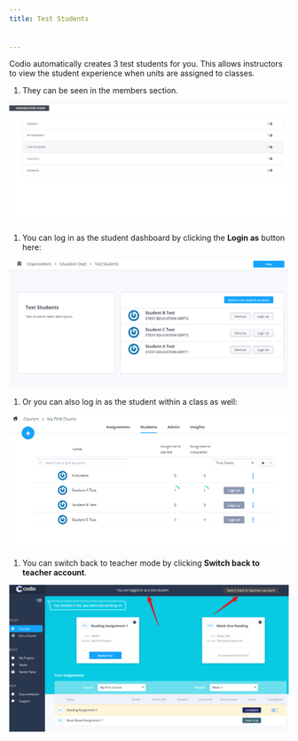 ```yaml
---
title: Test Students


---
```


Codio automatically creates 3 test students for you. This allows instructors to view the student experience when units are assigned to classes.


1.  They can be seen in the members section.

<img alt="authtoken" src="/img/class_administration/createanorganization/org_teams.png" class="simple"/>

1.  You can log in as the student dashboard by clicking the **Login as** button here:

<img alt="authtoken" src="/img/class_administration/createanorganization/studentlogin.png" class="simple"/>

1. Or you can also log in as the student within a class as well:

<img alt="Student Class login" src="/img/class_administration/createanorganization/classteststudents.png" class="simple"/>

1.  You can switch back to teacher mode by clicking **Switch back to teacher account**.

<img alt="authtoken" src="/img/class_administration/createanorganization/test-student-view.png" class="simple"/>